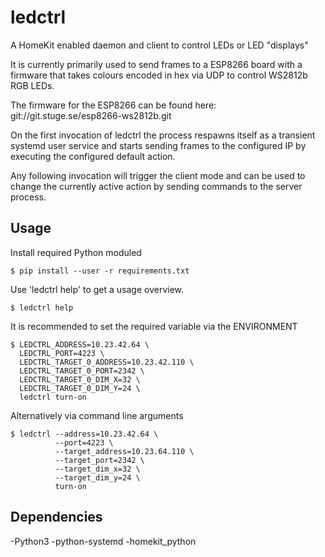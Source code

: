 # ledctrl

A HomeKit enabled daemon and client to control LEDs or LED "displays"  
  
It is currently primarily used to send frames to a ESP8266 board with a firmware that takes
colours encoded in hex via UDP to control WS2812b RGB LEDs.  
  
The firmware for the ESP8266 can be found here:  
git://git.stuge.se/esp8266-ws2812b.git  

On the first invocation of ledctrl the process respawns itself as a transient systemd user service and starts sending frames to the configured IP
by executing the configured default action.  
  
Any following invocation will trigger the client mode and can be used to change the currently active action by sending commands to the server process.

## Usage
Install required Python moduled
```
$ pip install --user -r requirements.txt
```
Use 'ledctrl help' to get a usage overview.
```
$ ledctrl help
```
It is recommended to set the required variable via the ENVIRONMENT  
```
$ LEDCTRL_ADDRESS=10.23.42.64 \
  LEDCTRL_PORT=4223 \
  LEDCTRL_TARGET_0_ADDRESS=10.23.42.110 \
  LEDCTRL_TARGET_0_PORT=2342 \
  LEDCTRL_TARGET_0_DIM_X=32 \
  LEDCTRL_TARGET_0_DIM_Y=24 \
  ledctrl turn-on
```
Alternatively via command line arguments
```
$ ledctrl --address=10.23.42.64 \
          --port=4223 \
          --target_address=10.23.64.110 \
          --target_port=2342 \
          --target_dim_x=32 \
          --target_dim_y=24 \
          turn-on
```

## Dependencies

-Python3
-python-systemd
-homekit_python
